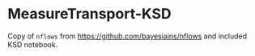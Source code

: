 # MeasureTransport-KSD
 
Copy of ```nflows``` from https://github.com/bayesiains/nflows and included KSD notebook.

